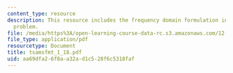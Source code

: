 ```yaml
---
content_type: resource
description: This resource includes the frequency domain formulation in solving a
  problem.
file: /media/https%3A/open-learning-course-data-rc.s3.amazonaws.com/12-864-inference-from-data-and-models-spring-2005/aa69dfa26f8aa32ad1c528f6c5318faf_tsamsfmt_1_18.pdf
file_type: application/pdf
resourcetype: Document
title: tsamsfmt_1_18.pdf
uid: aa69dfa2-6f8a-a32a-d1c5-28f6c5318faf
---
```

